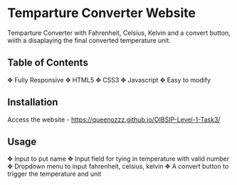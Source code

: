 # Temparture Converter Website

Temparture Converter with Fahrenheit, Celsius, Kelvin and a convert button, wiith a disaplaying the final converted temperature unit.



## Table of Contents

 ✥ Fully Responsive
 ✥ HTML5 
 ✥ CSS3 
 ✥ Javascript
 ✥ Easy to modify

## Installation

Access the website - https://queenozzz.github.io/OIBSIP-Level-1-Task3/



## Usage
✥ Input to put name 
✥ Input field for tying in temperature with valid number
✥ Dropdown menu to input fahrenheit, celsius, kelvin
✥ A convert button to trigger the temperature and unit
